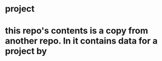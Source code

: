 # project

# this repo's contents is a copy from another repo. In it contains data for a project by 